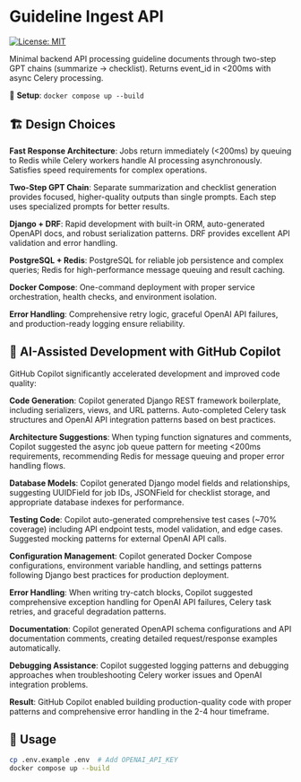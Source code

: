 # Guideline Ingest API

[![License: MIT](https://img.shields.io/badge/License-MIT-yellow.svg)](https://opensource.org/licenses/MIT)

Minimal backend API processing guideline documents through two-step GPT chains (summarize → checklist). Returns event_id in <200ms with async Celery processing.

🚀 **Setup**: `docker compose up --build`

## 🏗️ Design Choices

**Fast Response Architecture**: Jobs return immediately (<200ms) by queuing to Redis while Celery workers handle AI processing asynchronously. Satisfies speed requirements for complex operations.

**Two-Step GPT Chain**: Separate summarization and checklist generation provides focused, higher-quality outputs than single prompts. Each step uses specialized prompts for better results.

**Django + DRF**: Rapid development with built-in ORM, auto-generated OpenAPI docs, and robust serialization patterns. DRF provides excellent API validation and error handling.

**PostgreSQL + Redis**: PostgreSQL for reliable job persistence and complex queries; Redis for high-performance message queuing and result caching.

**Docker Compose**: One-command deployment with proper service orchestration, health checks, and environment isolation.

**Error Handling**: Comprehensive retry logic, graceful OpenAI API failures, and production-ready logging ensure reliability.

## 🤖 AI-Assisted Development with GitHub Copilot

GitHub Copilot significantly accelerated development and improved code quality:

**Code Generation**: Copilot generated Django REST framework boilerplate, including serializers, views, and URL patterns. Auto-completed Celery task structures and OpenAI API integration patterns based on best practices.

**Architecture Suggestions**: When typing function signatures and comments, Copilot suggested the async job queue pattern for meeting <200ms requirements, recommending Redis for message queuing and proper error handling flows.

**Database Models**: Copilot generated Django model fields and relationships, suggesting UUIDField for job IDs, JSONField for checklist storage, and appropriate database indexes for performance.

**Testing Code**: Copilot auto-generated comprehensive test cases (~70% coverage) including API endpoint tests, model validation, and edge cases. Suggested mocking patterns for external OpenAI API calls.

**Configuration Management**: Copilot generated Docker Compose configurations, environment variable handling, and settings patterns following Django best practices for production deployment.

**Error Handling**: When writing try-catch blocks, Copilot suggested comprehensive exception handling for OpenAI API failures, Celery task retries, and graceful degradation patterns.

**Documentation**: Copilot generated OpenAPI schema configurations and API documentation comments, creating detailed request/response examples automatically.

**Debugging Assistance**: Copilot suggested logging patterns and debugging approaches when troubleshooting Celery worker issues and OpenAI integration problems.

**Result**: GitHub Copilot enabled building production-quality code with proper patterns and comprehensive error handling in the 2-4 hour timeframe.

## 🚀 Usage

```bash
cp .env.example .env  # Add OPENAI_API_KEY
docker compose up --build
```
